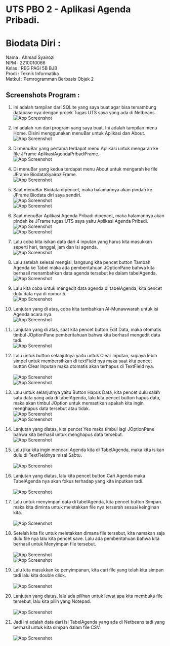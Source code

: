 
# UTS PBO 2 - Aplikasi Agenda Pribadi.

# Biodata Diri :
Nama   : Ahmad Syairozi<br>
NPM    : 2210010066<br>
Kelas  : REG PAGI 5B BJB<br>
Prodi  : Teknik Informatika<br>
Matkul : Pemrogramman Berbasis Objek 2<br>



## Screenshots Program :
1. Ini adalah tampilan dari SQLite yang saya buat agar bisa tersambung database nya dengan projek Tugas UTS saya yang ada di Netbeans. <br> 
![App Screenshot](https://github.com/user-attachments/assets/b5377d80-63fd-454c-8055-18b164b7e211)<br> 

2. Ini adalah run dari program yang saya buat. Ini adalah tampilan menu Home. Disini menggunakan menuBar untuk Aplikasi dan About. <br> 
![App Screenshot](https://github.com/user-attachments/assets/f8ce1dbd-60e7-47b0-abe4-db716841feda)<br>

3. Di menuBar yang pertama terdapat menu Aplikasi untuk mengarah ke file JFrame AplikasiAgendaPribadiFrame.<br> 
![App Screenshot](https://github.com/user-attachments/assets/a66e3f5c-3021-476d-a26f-e8e7a8601826)<br>

4. Di menuBar yang kedua terdapat menu About untuk mengarah ke file JFrame BiodataSyairoziFrame. <br> 
![App Screenshot](https://github.com/user-attachments/assets/8b277ced-b0dc-41c1-83f5-21288b27ec6a)<br>

5. Saat menuBar Biodata dipencet, maka halamannya akan pindah ke JFrame Biodata diri saya sendiri. <br>
![App Screenshot](https://github.com/user-attachments/assets/8b277ced-b0dc-41c1-83f5-21288b27ec6a)<br> 
![App Screenshot](https://github.com/user-attachments/assets/5add22d5-d1b3-460d-aad2-201a13205819)<br>

6. Saat menuBar Aplikasi Agenda Pribadi dipencet, maka halamannya akan pindah ke JFrame tugas UTS saya yaitu Aplikasi Agenda Pribadi. <br> 
![App Screenshot](https://github.com/user-attachments/assets/a66e3f5c-3021-476d-a26f-e8e7a8601826)<br>
![App Screenshot](https://github.com/user-attachments/assets/41d942ee-b4ba-4d41-a6e7-07c7fa315cc9)<br>

7. Lalu coba kita isikan data dari 4 inputan yang harus kita masukkan seperti hari, tanggal, jam dan isi agenda. <br> 
![App Screenshot](https://github.com/user-attachments/assets/a68b0726-82f2-4917-8227-815b158eae48)<br>

8. Lalu setelah selesai mengisi, langsung kita pencet button Tambah Agenda ke Tabel maka ada pemberitahuan JOptionPane bahwa kita berhasil menambahkan data agenda tersebut ke dalam tabelAgenda. <br> 
![App Screenshot](https://github.com/user-attachments/assets/68949adb-1947-4024-8591-4767597bb663)<br>

9. Lalu kita coba untuk mengedit data agenda di tabelAgenda, kita pencet dulu data nya di nomor 5. <br> 
![App Screenshot](https://github.com/user-attachments/assets/a0d1426a-4944-4320-b824-33c5ebde1ffd)<br>

10. Lanjutan yang di atas, coba kita tambahkan Al-Munawwarah untuk isi Agenda acara nya. <br> 
![App Screenshot](https://github.com/user-attachments/assets/dcad55f4-1e3d-4e08-8291-c76be72c824e)<br>

11. Lanjutan yang di atas, saat kita pencet button Edit Data, maka otomatis timbul JOptionPane pemberitahuan bahwa kita berhasil mengedit data tadi. <br> 
![App Screenshot](https://github.com/user-attachments/assets/ac2eb18c-0ab5-489d-8f8b-bfececae8a6c)<br> 

12. Lalu untuk button selanjutnya yaitu untuk Clear inputan, supaya lebih simpel untuk membersihkan di textField nya maka saat kita pencet button Clear Inputan maka otomatis akan terhapus di TextField nya. <br>  
![App Screenshot](https://github.com/user-attachments/assets/756e8571-3ded-423c-b5ac-6c86792f4818)<br>
![App Screenshot](https://github.com/user-attachments/assets/9324ca03-a42e-43eb-b2a7-7bcc7d7275d5)<br>

13. Lalu untuk selanjutnya yaitu Button Hapus Data, kita pencet dulu salah satu data yang ada di tabelAgenda, lalu kita pencet button hapus data, maka akan timbul JOption untuk memastikan apakah kita ingin menghapus data tersebut atau tidak. <br>
![App Screenshot](https://github.com/user-attachments/assets/06914261-74ef-4a50-aa81-3bbce20c3991)<br> 
![App Screenshot](https://github.com/user-attachments/assets/efb9e1b7-7423-4773-ad8d-598644352270)<br>

14. Lanjutan yang diatas, kita pencet Yes maka timbul lagi JOptionPane bahwa kita berhasil untuk menghapus data tersebut. <br> 
![App Screenshot](https://github.com/user-attachments/assets/3c15c850-afca-42d0-a2e4-952a8b688cce)<br>

15. Lalu jika kita ingin mencari Agenda kita di TabelAgenda, maka kita isikan dulu di TextFieldnya misal Sabtu. <br>  
![App Screenshot](https://github.com/user-attachments/assets/9b9d85d2-9711-403b-8303-3b7cb7a0fceb)<br>

16. Lanjutan yang diatas, lalu kita pencet button Cari Agenda maka TabelAgenda nya akan fokus terhadap yang kita inputkan tadi. <br>   
![App Screenshot](https://github.com/user-attachments/assets/bdb46083-7e4c-4d92-a8fd-4d22b8f8ae94)<br>

17. Lalu untuk menyimpan data di tabelAgenda, kita pencet button Simpan. maka kita diminta untuk meletakkan file nya terserah sesuai keinginan kita. <br>   
![App Screenshot](https://github.com/user-attachments/assets/1634655a-0471-44b6-b7fd-c7c1b706701c)<br>

18. Setelah kita fix untuk meletakkan dimana file tersebut, kita namakan saja dulu file nya lalu kita pencet save. Lalu ada pemberitahuan bahwa kita berhasil untuk Menyimpan file tersebut. <br>    
![App Screenshot](https://github.com/user-attachments/assets/989894ab-ee2f-4aab-909d-56526f47cd83)<br> 
![App Screenshot](https://github.com/user-attachments/assets/6b58d0f0-0a36-4da1-a4bf-1fed56547ea4)<br>

19. Lalu kita masukkan ke penyimpanan, kita cari file yang telah kita simpan tadi lalu kita double click. <br>    
![App Screenshot](https://github.com/user-attachments/assets/b55cb8b5-108c-4b08-a3c6-3ac8660e6a3a)<br>

20. Lanjutan yang diatas, lalu ada pilihan untuk lewat apa kita membuka file tersebut, lalu kita pilih yang Notepad. <br>   
![App Screenshot](https://github.com/user-attachments/assets/761a8bcf-b698-423f-b80c-401bdee1082e)<br>

21. Jadi ini adalah data dari isi TabelAgenda yang ada di Netbeans tadi yang berhasil untuk kita simpan dalam file CSV. <br>  
![App Screenshot](https://github.com/user-attachments/assets/b2dad948-3be3-4329-b2dc-7512f3e3d32b)
